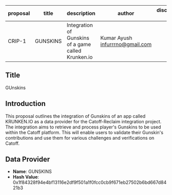 | proposal | title              | description                   | author                     | discussions-to | status | type        | category | created    | requires |
|----------|--------------------|-------------------------------|----------------------------|----------------|--------|-------------|----------|------------|----------|
| CRIP-1   | GUNSKINS | Integration of Gunskins of a game called Krunken.io | Kumar Ayush infurrrno@gmail.com |                | Draft  | Integration | CRIP     | 2024-06-01 |          |

## Title

GUnskins

## Introduction

This proposal outlines the integration of Gunskins of an app called KRUNKEN.IO as a data provider for the Catoff-Reclaim integration project. The integration aims to retrieve and process player's Gunskins to be used within the Catoff platform. This will enable users to validate their Gunskin's contributions and use them for various challenges and verifications on Catoff.



## Data Provider

- **Name**: GUNSKINS
- **Hash Value**: 0x1f84328f94e4bf13116e2df9f501a1f0fcc0cb9f671eb27502b6bd667d8421b3
